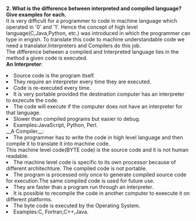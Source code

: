 **2.	What is the difference between interpreted and compiled language? Give examples for each.**<br>
It is very difficult for a programmer to code in machine language which operated in '0' and '1'. 
Hence the concept of high level language(C,Java,Python, etc.) was introduced in which the programmer can type in engish. 
To translate this code to machine understandable code we need a translator.Interpreters and Compilers do this job.  
The difference between a compiled and Interpreted language lies in the method a given code is executed.<br>
__An Interpreter__:
<li>Source code is the program itself.
<li>They require an interpreter every time they are executed.
<li>Code is re-executed every time.
<li>It is very portable provided the destination computer has an interpreter to exzecute the code.
<li>The code will execute if the computer does not have an interpreter for that language.
<li>Slower than compiled programs but easier to debug.
<li>Examples:JavaScript, Python, Perl.</li>
__A Compiler__:
<li>The programmer has to write the code in high level language and then compile it to translate it into machine code.<br>
This machine level code(BYTE code) is the source code and it is not human readable.
<li>The machine level code is specific to its own processor because of different architechture.
The compiled code is not portable.
<li>The program is processed only once to generate compiled source code for execution.The same compiled code is used for future use.
<li>They are faster than a program run through an interpreter.
<li>It is possible to recompile the code in another computer to exeecute it on different platforms.
<li>The byte code is executed by the Operating System.
<li>Examples:C, Fortran,C++,Java.

